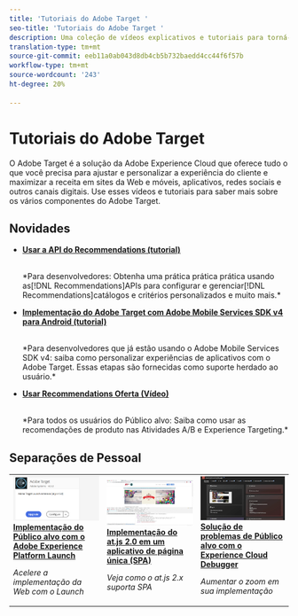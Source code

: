 ```yaml
---
title: 'Tutoriais do Adobe Target '
seo-title: 'Tutoriais do Adobe Target '
description: Uma coleção de vídeos explicativos e tutoriais para torná-lo um usuário avançado do Adobe Target
translation-type: tm+mt
source-git-commit: eeb11a0ab043d8db4cb5b732baedd4cc44f6f57b
workflow-type: tm+mt
source-wordcount: '243'
ht-degree: 20%

---
```



# Tutoriais do Adobe Target 

O Adobe Target é a solução da Adobe Experience Cloud que oferece tudo o que você precisa para ajustar e personalizar a experiência do cliente e maximizar a receita em sites da Web e móveis, aplicativos, redes sociais e outros canais digitais. Use esses vídeos e tutoriais para saber mais sobre os vários componentes do Adobe Target.

## Novidades

* **[Usar a API do Recommendations (tutorial)](recommendations-api-tutorial/recs-api-overview.md)**

   <br>
   *Para desenvolvedores: Obtenha uma prática prática prática usando as[!DNL Recommendations]APIs para configurar e gerenciar[!DNL Recommendations]catálogos e critérios personalizados e muito mais.*

* **[Implementação do Adobe Target com Adobe Mobile Services SDK v4 para Android (tutorial)](mobile-v4/overview.md)**

   <br>
   *Para desenvolvedores que já estão usando o Adobe Mobile Services SDK v4: saiba como personalizar experiências de aplicativos com o Adobe Target. Essas etapas são fornecidas como suporte herdado ao usuário.<!-- Concepts learned here are also applicable to Adobe Experience Platform Mobile SDK (v5).-->*

* **[Usar Recommendations Oferta (Vídeo)](recommendations/use-recommendations-offers.md)**

   <br>
   *Para todos os usuários do Público alvo: Saiba como usar as recomendações de produto nas Atividades A/B e Experience Targeting.*

<!--
* **[Create a Recommendations Activity (Video)](recommendations/create-a-recommendations-activity.md)**
    <br>
    *Recommend products to your customers at scale with this Premium feature.* -->

## Separações de Pessoal

<table>
<tr>
  <td>
    <a href="https://docs.adobe.com/content/help/en/experience-cloud/implementing-in-websites-with-launch/implement-solutions/target.html">
      <img alt="Implementação do Público alvo com o Adobe Experience Platform Launch" src="assets/launch_referencearchitectureguides.png" />
    </a>
    <div>
      <a href="https://docs.adobe.com/content/help/en/experience-cloud/implementing-in-websites-with-launch/implement-solutions/target.html">
    <strong>Implementação do Público alvo com o Adobe Experience Platform Launch</strong>
    </a>
    </div>
    <p>
    <em>Acelere a implementação da Web com o Launch</em>
    <p>
  </td>
  <td>
    <a href="implementation/implement-atjs-20-in-a-single-page-application.md">
      <img alt="Implementação do at.js 2.0 em um aplicativo de página única (SPA)" src="assets/implementing_adobetargetsatjs20inasinglepageapplicationspa.png" />
    </a>
    <div>
      <a href="implementation/implement-atjs-20-in-a-single-page-application.md">
    <strong>Implementação do at.js 2.0 em um aplicativo de página única (SPA)</strong>
    </a>
    </div>
    <p>
    <em>Veja como o at.js 2.x suporta SPA</em>
    <p>
  </td>
  <td>
    <a href="troubleshooting/troubleshoot-with-the-experience-cloud-debugger.md">
      <img alt="Solução de problemas de Público alvo com o Experience Cloud Debugger" src="assets/using_the_experienceclouddebuggerwithadobetarget.png" />
    </a>
    <div>
      <a href="troubleshooting/troubleshoot-with-the-experience-cloud-debugger.md">
    <strong>Solução de problemas de Público alvo com o Experience Cloud Debugger</strong>
    </a>
    </div>
    <p>
    <em>Aumentar o zoom em sua implementação</em>
    <p>
  </td>
</tr>
</table>
